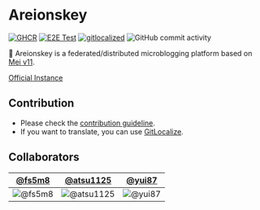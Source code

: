 # Areionskey

[![GHCR](https://github.com/sakura-tel/areionskey/actions/workflows/ghcr.yml/badge.svg)](https://github.com/sakura-tel/areionskey/actions/workflows/ghcr.yml)
[![E2E Test](https://github.com/sakura-tel/areionskey/actions/workflows/e2e.yml/badge.svg)](https://github.com/sakura-tel/areionskey/actions/workflows/e2e.yml)
[![gitlocalized](https://gitlocalize.com/repo/6995/whole_project/badge.svg)](https://gitlocalize.com/repo/6995/whole_project?utm_source=badge)
![GitHub commit activity](https://img.shields.io/github/commit-activity/w/sakura-tel/areionskey)

🏇 Areionskey is a federated/distributed microblogging platform based on [Mei v11](https://github.com/mei23/misskey-v11).

[Official Instance](https://uma.milkey.homes)

## Contribution

- Please check the [contribution guideline](CONTRIBUTING.md).
- If you want to translate, you can use [GitLocalize](https://gitlocalize.com/repo/6995).

## Collaborators

| [@fs5m8](https://github.com/fs5m8) | [@atsu1125](https://github.com/atsu1125) | [@yui87](https://github.com/yui87)|
|-|-|-|
| ![@fs5m8](https://avatars.githubusercontent.com/u/85814493?s=120&v=4) | ![@atsu1125](https://avatars.githubusercontent.com/u/83960488?s=120&v=4) | ![@yui87](https://avatars.githubusercontent.com/u/101872529?s=120&v=4) |
